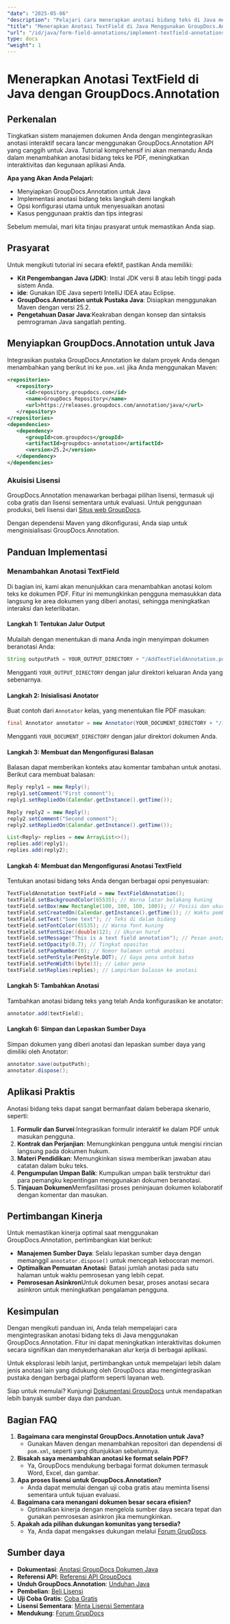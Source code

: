 ```yaml
---
"date": "2025-05-06"
"description": "Pelajari cara menerapkan anotasi bidang teks di Java menggunakan GroupDocs.Annotation untuk interaktivitas dokumen yang lebih baik. Ikuti panduan lengkap ini dengan petunjuk langkah demi langkah dan aplikasi praktis."
"title": "Menerapkan Anotasi TextField di Java Menggunakan GroupDocs.Annotation&#58; Panduan Lengkap"
"url": "/id/java/form-field-annotations/implement-textfield-annotations-java-groupdocs/"
type: docs
"weight": 1
---
```


# Menerapkan Anotasi TextField di Java dengan GroupDocs.Annotation

## Perkenalan

Tingkatkan sistem manajemen dokumen Anda dengan mengintegrasikan anotasi interaktif secara lancar menggunakan GroupDocs.Annotation API yang canggih untuk Java. Tutorial komprehensif ini akan memandu Anda dalam menambahkan anotasi bidang teks ke PDF, meningkatkan interaktivitas dan kegunaan aplikasi Anda.

**Apa yang Akan Anda Pelajari:**
- Menyiapkan GroupDocs.Annotation untuk Java
- Implementasi anotasi bidang teks langkah demi langkah
- Opsi konfigurasi utama untuk menyesuaikan anotasi
- Kasus penggunaan praktis dan tips integrasi

Sebelum memulai, mari kita tinjau prasyarat untuk memastikan Anda siap.

## Prasyarat

Untuk mengikuti tutorial ini secara efektif, pastikan Anda memiliki:
- **Kit Pengembangan Java (JDK)**: Instal JDK versi 8 atau lebih tinggi pada sistem Anda.
- **ide**: Gunakan IDE Java seperti IntelliJ IDEA atau Eclipse.
- **GroupDocs.Annotation untuk Pustaka Java**: Disiapkan menggunakan Maven dengan versi 25.2.
- **Pengetahuan Dasar Java**:Keakraban dengan konsep dan sintaksis pemrograman Java sangatlah penting.

## Menyiapkan GroupDocs.Annotation untuk Java

Integrasikan pustaka GroupDocs.Annotation ke dalam proyek Anda dengan menambahkan yang berikut ini ke `pom.xml` jika Anda menggunakan Maven:

```xml
<repositories>
   <repository>
      <id>repository.groupdocs.com</id>
      <name>GroupDocs Repository</name>
      <url>https://releases.groupdocs.com/annotation/java/</url>
   </repository>
</repositories>
<dependencies>
   <dependency>
      <groupId>com.groupdocs</groupId>
      <artifactId>groupdocs-annotation</artifactId>
      <version>25.2</version>
   </dependency>
</dependencies>
```

### Akuisisi Lisensi

GroupDocs.Annotation menawarkan berbagai pilihan lisensi, termasuk uji coba gratis dan lisensi sementara untuk evaluasi. Untuk penggunaan produksi, beli lisensi dari [Situs web GroupDocs](https://purchase.groupdocs.com/buy).

Dengan dependensi Maven yang dikonfigurasi, Anda siap untuk menginisialisasi GroupDocs.Annotation.

## Panduan Implementasi

### Menambahkan Anotasi TextField

Di bagian ini, kami akan menunjukkan cara menambahkan anotasi kolom teks ke dokumen PDF. Fitur ini memungkinkan pengguna memasukkan data langsung ke area dokumen yang diberi anotasi, sehingga meningkatkan interaksi dan keterlibatan.

#### Langkah 1: Tentukan Jalur Output

Mulailah dengan menentukan di mana Anda ingin menyimpan dokumen beranotasi Anda:

```java
String outputPath = YOUR_OUTPUT_DIRECTORY + "/AddTextFieldAnnotation.pdf";
```
Mengganti `YOUR_OUTPUT_DIRECTORY` dengan jalur direktori keluaran Anda yang sebenarnya.

#### Langkah 2: Inisialisasi Anotator

Buat contoh dari `Annotator` kelas, yang menentukan file PDF masukan:

```java
final Annotator annotator = new Annotator(YOUR_DOCUMENT_DIRECTORY + "/input.pdf");
```
Mengganti `YOUR_DOCUMENT_DIRECTORY` dengan jalur direktori dokumen Anda.

#### Langkah 3: Membuat dan Mengonfigurasi Balasan

Balasan dapat memberikan konteks atau komentar tambahan untuk anotasi. Berikut cara membuat balasan:

```java
Reply reply1 = new Reply();
reply1.setComment("First comment");
reply1.setRepliedOn(Calendar.getInstance().getTime());

Reply reply2 = new Reply();
reply2.setComment("Second comment");
reply2.setRepliedOn(Calendar.getInstance().getTime());

List<Reply> replies = new ArrayList<>();
replies.add(reply1);
replies.add(reply2);
```

#### Langkah 4: Membuat dan Mengonfigurasi Anotasi TextField

Tentukan anotasi bidang teks Anda dengan berbagai opsi penyesuaian:

```java
TextFieldAnnotation textField = new TextFieldAnnotation();
textField.setBackgroundColor(65535); // Warna latar belakang kuning
textField.setBox(new Rectangle(100, 100, 100, 100)); // Posisi dan ukuran
textField.setCreatedOn(Calendar.getInstance().getTime()); // Waktu pembuatan
textField.setText("Some text"); // Teks di dalam bidang
textField.setFontColor(65535); // Warna font kuning
textField.setFontSize((double)12); // Ukuran huruf
textField.setMessage("This is a text field annotation"); // Pesan anotasi
textField.setOpacity(0.7); // Tingkat opasitas
textField.setPageNumber(0); // Nomor halaman untuk anotasi
textField.setPenStyle(PenStyle.DOT); // Gaya pena untuk batas
textField.setPenWidth((byte)3); // Lebar pena
textField.setReplies(replies); // Lampirkan balasan ke anotasi
```

#### Langkah 5: Tambahkan Anotasi

Tambahkan anotasi bidang teks yang telah Anda konfigurasikan ke anotator:

```java
annotator.add(textField);
```

#### Langkah 6: Simpan dan Lepaskan Sumber Daya

Simpan dokumen yang diberi anotasi dan lepaskan sumber daya yang dimiliki oleh Anotator:

```java
annotator.save(outputPath);
annotator.dispose();
```

## Aplikasi Praktis

Anotasi bidang teks dapat sangat bermanfaat dalam beberapa skenario, seperti:
1. **Formulir dan Survei**:Integrasikan formulir interaktif ke dalam PDF untuk masukan pengguna.
2. **Kontrak dan Perjanjian**: Memungkinkan pengguna untuk mengisi rincian langsung pada dokumen hukum.
3. **Materi Pendidikan**: Memungkinkan siswa memberikan jawaban atau catatan dalam buku teks.
4. **Pengumpulan Umpan Balik**: Kumpulkan umpan balik terstruktur dari para pemangku kepentingan menggunakan dokumen beranotasi.
5. **Tinjauan Dokumen**Memfasilitasi proses peninjauan dokumen kolaboratif dengan komentar dan masukan.

## Pertimbangan Kinerja

Untuk memastikan kinerja optimal saat menggunakan GroupDocs.Annotation, pertimbangkan kiat berikut:
- **Manajemen Sumber Daya**: Selalu lepaskan sumber daya dengan memanggil `annotator.dispose()` untuk mencegah kebocoran memori.
- **Optimalkan Pemuatan Anotasi**: Batasi jumlah anotasi pada satu halaman untuk waktu pemrosesan yang lebih cepat.
- **Pemrosesan Asinkron**Untuk dokumen besar, proses anotasi secara asinkron untuk meningkatkan pengalaman pengguna.

## Kesimpulan

Dengan mengikuti panduan ini, Anda telah mempelajari cara mengintegrasikan anotasi bidang teks di Java menggunakan GroupDocs.Annotation. Fitur ini dapat meningkatkan interaktivitas dokumen secara signifikan dan menyederhanakan alur kerja di berbagai aplikasi.

Untuk eksplorasi lebih lanjut, pertimbangkan untuk mempelajari lebih dalam jenis anotasi lain yang didukung oleh GroupDocs atau mengintegrasikan pustaka dengan berbagai platform seperti layanan web.

Siap untuk memulai? Kunjungi [Dokumentasi GroupDocs](https://docs.groupdocs.com/annotation/java/) untuk mendapatkan lebih banyak sumber daya dan panduan.

## Bagian FAQ

1. **Bagaimana cara menginstal GroupDocs.Annotation untuk Java?**
   - Gunakan Maven dengan menambahkan repositori dan dependensi di `pom.xml`, seperti yang ditunjukkan sebelumnya.
2. **Bisakah saya menambahkan anotasi ke format selain PDF?**
   - Ya, GroupDocs mendukung berbagai format dokumen termasuk Word, Excel, dan gambar.
3. **Apa proses lisensi untuk GroupDocs.Annotation?**
   - Anda dapat memulai dengan uji coba gratis atau meminta lisensi sementara untuk tujuan evaluasi.
4. **Bagaimana cara menangani dokumen besar secara efisien?**
   - Optimalkan kinerja dengan mengelola sumber daya secara tepat dan gunakan pemrosesan asinkron jika memungkinkan.
5. **Apakah ada pilihan dukungan komunitas yang tersedia?**
   - Ya, Anda dapat mengakses dukungan melalui [Forum GrupDocs](https://forum.groupdocs.com/c/annotation/).

## Sumber daya
- **Dokumentasi**: [Anotasi GroupDocs Dokumen Java](https://docs.groupdocs.com/annotation/java/)
- **Referensi API**: [Referensi API GroupDocs](https://reference.groupdocs.com/annotation/java/)
- **Unduh GroupDocs.Annotation**: [Unduhan Java](https://releases.groupdocs.com/annotation/java/)
- **Pembelian**: [Beli Lisensi](https://purchase.groupdocs.com/buy)
- **Uji Coba Gratis**: [Coba Gratis](https://releases.groupdocs.com/annotation/java/)
- **Lisensi Sementara**: [Minta Lisensi Sementara](https://purchase.groupdocs.com/temporary-license/)
- **Mendukung**: [Forum GrupDocs](https://forum.groupdocs.com/c/annotation/)